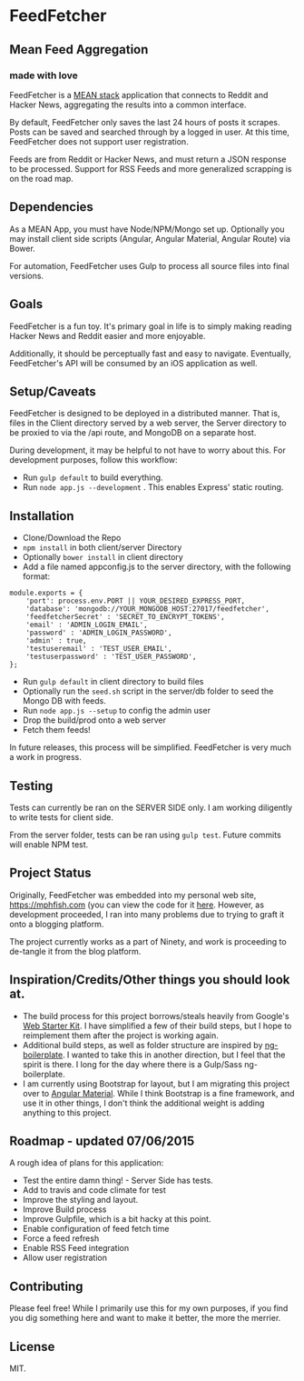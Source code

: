 # FeedFetcher

## Mean Feed Aggregation
### made with love

FeedFetcher is a [MEAN stack](http://blog.mongodb.org/post/49262866911/the-mean-stack-mongodb-expressjs-angularjs-and) application that connects to Reddit and Hacker News, aggregating the results into a common interface.

By default, FeedFetcher only saves the last 24 hours of posts it scrapes.  Posts can be saved and searched through by a logged in user.  At this time, FeedFetcher does not support user registration.

Feeds are from Reddit or Hacker News, and must return a JSON response to be processed.  Support for RSS Feeds and more generalized scrapping is on the road map.

## Dependencies

As a MEAN App, you must have Node/NPM/Mongo set up.  Optionally you may install client side scripts (Angular, Angular Material, Angular Route) via Bower.

For automation, FeedFetcher uses Gulp to process all source files into final versions.

## Goals
FeedFetcher is a fun toy.  It's primary goal in life is to simply making reading Hacker News and Reddit easier and more enjoyable.

Additionally, it should be perceptually fast and easy to navigate.  Eventually, FeedFetcher's API will be consumed by an iOS application as well.

## Setup/Caveats

FeedFetcher is designed to be deployed in a distributed manner.  That is, files in the Client directory served by a web server, the Server directory to be proxied to via the /api route, and MongoDB on a separate host.

During development, it may be helpful to not have to worry about this.  For development purposes, follow this workflow:
* Run `gulp default` to build everything.
* Run `node app.js --development` .  This enables Express' static routing.

## Installation

* Clone/Download the Repo
* `npm install` in both client/server Directory
* Optionally `bower install` in client directory
* Add a file named appconfig.js to the server directory, with the following format:
```node
module.exports = {
    'port': process.env.PORT || YOUR_DESIRED_EXPRESS_PORT,
    'database': 'mongodb://YOUR_MONGODB_HOST:27017/feedfetcher',
    'feedfetcherSecret' : 'SECRET_TO_ENCRYPT_TOKENS',
    'email' : 'ADMIN_LOGIN_EMAIL',
    'password' : 'ADMIN_LOGIN_PASSWORD',
    'admin' : true,
    'testuseremail' : 'TEST_USER_EMAIL',
    'testuserpassword' : 'TEST_USER_PASSWORD',
};
```
* Run `gulp default` in client directory to build files
* Optionally run the `seed.sh` script in the server/db folder to seed the Mongo DB with feeds.
* Run `node app.js --setup` to config the admin user
* Drop the build/prod onto a web server
* Fetch them feeds!

In future releases, this process will be simplified.  FeedFetcher is very much a work in progress.

## Testing

Tests can currently be ran on the SERVER SIDE only.  I am working diligently to write tests for client side.

From the server folder, tests can be ran using `gulp test`.  Future commits will enable NPM test.

## Project Status

Originally, FeedFetcher was embedded into my personal web site, https://mphfish.com (you can view the code for it [here](https://github.com/mphfish/ninety).  However, as development proceeded, I ran into many problems due to trying to graft it onto a blogging platform.

The project currently works as a part of Ninety, and work is proceeding to de-tangle it from the blog platform.

## Inspiration/Credits/Other things you should look at.

* The build process for this project borrows/steals heavily from Google's [Web Starter Kit](https://github.com/google/web-starter-kit).  I have simplified a few of their build steps, but I hope to reimplement them after the project is working again.
* Additional build steps, as well as folder structure are inspired by [ng-boilerplate](http://joshdmiller.github.io/ng-boilerplate/#/home).  I wanted to take this in another direction, but I feel that the spirit is there.  I long for the day where there is a Gulp/Sass ng-boilerplate.
* I am currently using Bootstrap for layout, but I am migrating this project over to [Angular Material](https://material.angularjs.org/latest/#/).  While I think Bootstrap is a fine framework, and use it in other things, I don't think the additional weight is adding anything to this project.

## Roadmap - updated 07/06/2015

A rough idea of plans for this application:
* Test the entire damn thing! - Server Side has tests.
* Add to travis and code climate for test
* Improve the styling and layout.
* Improve Build process
* Improve Gulpfile, which is a bit hacky at this point.
* Enable configuration of feed fetch time
* Force a feed refresh
* Enable RSS Feed integration
* Allow user registration

## Contributing

Please feel free!  While I primarily use this for my own purposes, if you find you dig something here and want to make it better, the more the merrier.

## License

MIT.
